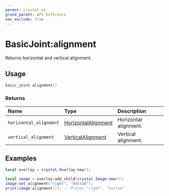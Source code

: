 ```yaml
---
parent: crystal.ui
grand_parent: API Reference
nav_exclude: true
---
```


# BasicJoint:alignment

Returns horizontal and vertical alignment.

## Usage

```lua
basic_joint:alignment()
```

### Returns

| Name                   | Type                                                        | Description           |
| :--------------------- | :---------------------------------------------------------- | :-------------------- |
| `horizontal_alignment` | [HorizontalAlignment](/crystal/api/ui/horizontal_alignment) | Horizontal alignment. |
| `vertical_alignment`   | [VerticalAlignment](/crystal/api/ui/vertical_alignment)     | Vertical alignment.   |

## Examples

```lua
local overlay = crystal.Overlay:new();

local image = overlay:add_child(crystal.Image:new());
image:set_alignment("right", "bottom");
print(image:alignment()); -- Prints "right", "bottom"
```
